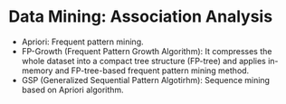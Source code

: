# Data Mining: Association Analysis
- Apriori: Frequent pattern mining.
- FP-Growth (Frequent Pattern Growth Algorithm): It compresses the whole dataset into a compact tree structure (FP-tree) and applies in-memory and FP-tree-based frequent pattern mining method.
- GSP (Generalized Sequential Pattern Algotirhm): Sequence mining based on Apriori algorithm. 